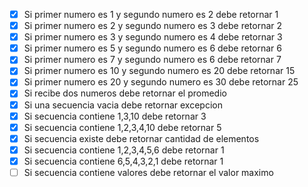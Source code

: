 - [X] Si primer numero es 1 y segundo numero es 2 debe retornar 1
- [x] Si primer numero es 2 y segundo numero es 3 debe retornar 2
- [x] Si primer numero es 3 y segundo numero es 4 debe retornar 3
- [x] Si primer numero es 5 y segundo numero es 6 debe retornar 6
- [x] Si primer numero es 7 y segundo numero es 6 debe retornar 7
- [x] Si primer numero es 10 y segundo numero es 20 debe retornar 15
- [x] Si primer numero es 20 y segundo numero es 30 debe retornar 25
- [x] Si recibe dos numeros debe retornar el promedio
- [x] Si una secuencia vacia debe retornar excepcion
- [x] Si secuencia contiene 1,3,10 debe retornar 3
- [x] Si secuencia contiene 1,2,3,4,10 debe retornar 5
- [x] Si secuencia existe debe retornar cantidad de elementos
- [x] Si secuencia contiene 1,2,3,4,5,6 debe retornar 1
- [x] Si secuencia contiene 6,5,4,3,2,1 debe retornar 1
- [ ] Si secuencia contiene valores debe retornar el valor maximo